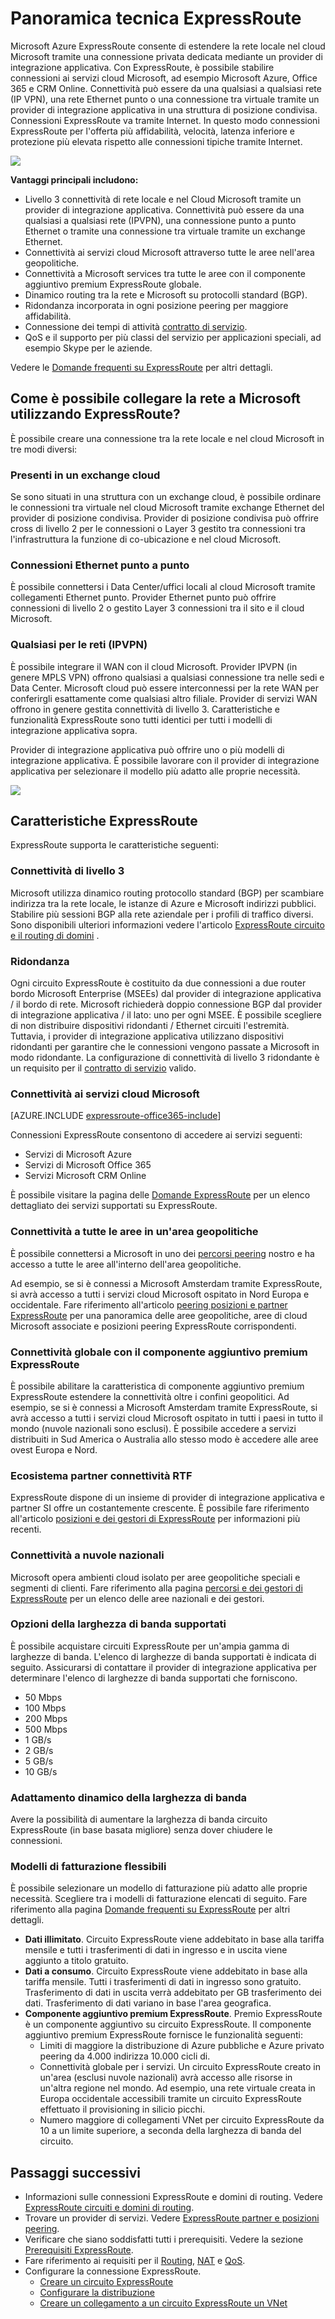 <properties 
   pageTitle="Introduzione a ExpressRoute | Microsoft Azure"
   description="Questa pagina offre una panoramica del servizio ExpressRoute, tra cui funzionamento di una connessione ExpressRoute."
   documentationCenter="na"
   services="expressroute"
   authors="cherylmc"
   manager="carmonm"
   editor=""/>
<tags 
   ms.service="expressroute"
   ms.devlang="na"
   ms.topic="get-started-article" 
   ms.tgt_pltfrm="na"
   ms.workload="infrastructure-services" 
   ms.date="10/10/2016"
   ms.author="cherylmc"/>

# <a name="expressroute-technical-overview"></a>Panoramica tecnica ExpressRoute

Microsoft Azure ExpressRoute consente di estendere la rete locale nel cloud Microsoft tramite una connessione privata dedicata mediante un provider di integrazione applicativa. Con ExpressRoute, è possibile stabilire connessioni ai servizi cloud Microsoft, ad esempio Microsoft Azure, Office 365 e CRM Online. Connettività può essere da una qualsiasi a qualsiasi rete (IP VPN), una rete Ethernet punto o una connessione tra virtuale tramite un provider di integrazione applicativa in una struttura di posizione condivisa. Connessioni ExpressRoute va tramite Internet. In questo modo connessioni ExpressRoute per l'offerta più affidabilità, velocità, latenza inferiore e protezione più elevata rispetto alle connessioni tipiche tramite Internet.

![](./media/expressroute-introduction/expressroute-basic.png)

**Vantaggi principali includono:**

- Livello 3 connettività di rete locale e nel Cloud Microsoft tramite un provider di integrazione applicativa. Connettività può essere da una qualsiasi a qualsiasi rete (IPVPN), una connessione punto a punto Ethernet o tramite una connessione tra virtuale tramite un exchange Ethernet.
- Connettività ai servizi cloud Microsoft attraverso tutte le aree nell'area geopolitiche.
- Connettività a Microsoft services tra tutte le aree con il componente aggiuntivo premium ExpressRoute globale.
- Dinamico routing tra la rete e Microsoft su protocolli standard (BGP).
- Ridondanza incorporata in ogni posizione peering per maggiore affidabilità.
- Connessione dei tempi di attività [contratto di servizio](https://azure.microsoft.com/support/legal/sla/).
- QoS e il supporto per più classi del servizio per applicazioni speciali, ad esempio Skype per le aziende.

Vedere le [Domande frequenti su ExpressRoute](expressroute-faqs.md) per altri dettagli.

## <a name="howtoconnect"></a>Come è possibile collegare la rete a Microsoft utilizzando ExpressRoute?

È possibile creare una connessione tra la rete locale e nel cloud Microsoft in tre modi diversi:

### <a name="co-located-at-a-cloud-exchange"></a>Presenti in un exchange cloud

Se sono situati in una struttura con un exchange cloud, è possibile ordinare le connessioni tra virtuale nel cloud Microsoft tramite exchange Ethernet del provider di posizione condivisa. Provider di posizione condivisa può offrire cross di livello 2 per le connessioni o Layer 3 gestito tra connessioni tra l'infrastruttura la funzione di co-ubicazione e nel cloud Microsoft.

### <a name="point-to-point-ethernet-connections"></a>Connessioni Ethernet punto a punto 

È possibile connettersi i Data Center/uffici locali al cloud Microsoft tramite collegamenti Ethernet punto. Provider Ethernet punto può offrire connessioni di livello 2 o gestito Layer 3 connessioni tra il sito e il cloud Microsoft.

### <a name="any-to-any-ipvpn-networks"></a>Qualsiasi per le reti (IPVPN)

È possibile integrare il WAN con il cloud Microsoft. Provider IPVPN (in genere MPLS VPN) offrono qualsiasi a qualsiasi connessione tra nelle sedi e Data Center. Microsoft cloud può essere interconnessi per la rete WAN per conferirgli esattamente come qualsiasi altro filiale. Provider di servizi WAN offrono in genere gestita connettività di livello 3. Caratteristiche e funzionalità ExpressRoute sono tutti identici per tutti i modelli di integrazione applicativa sopra. 

Provider di integrazione applicativa può offrire uno o più modelli di integrazione applicativa. È possibile lavorare con il provider di integrazione applicativa per selezionare il modello più adatto alle proprie necessità.

![](./media/expressroute-introduction/expressroute-connectivitymodels.png)



## <a name="expressroute-features"></a>Caratteristiche ExpressRoute

ExpressRoute supporta le caratteristiche seguenti: 

### <a name="layer-3-connectivity"></a>Connettività di livello 3

Microsoft utilizza dinamico routing protocollo standard (BGP) per scambiare indirizza tra la rete locale, le istanze di Azure e Microsoft indirizzi pubblici.  Stabilire più sessioni BGP alla rete aziendale per i profili di traffico diversi. Sono disponibili ulteriori informazioni vedere l'articolo [ExpressRoute circuito e il routing di domini](expressroute-circuit-peerings.md) .

### <a name="redundancy"></a>Ridondanza

Ogni circuito ExpressRoute è costituito da due connessioni a due router bordo Microsoft Enterprise (MSEEs) dal provider di integrazione applicativa / il bordo di rete. Microsoft richiederà doppio connessione BGP dal provider di integrazione applicativa / il lato: uno per ogni MSEE. È possibile scegliere di non distribuire dispositivi ridondanti / Ethernet circuiti l'estremità. Tuttavia, i provider di integrazione applicativa utilizzano dispositivi ridondanti per garantire che le connessioni vengono passate a Microsoft in modo ridondante. La configurazione di connettività di livello 3 ridondante è un requisito per il [contratto di servizio](https://azure.microsoft.com/support/legal/sla/) valido. 

### <a name="connectivity-to-microsoft-cloud-services"></a>Connettività ai servizi cloud Microsoft

[AZURE.INCLUDE [expressroute-office365-include](../../includes/expressroute-office365-include.md)]

Connessioni ExpressRoute consentono di accedere ai servizi seguenti:

- Servizi di Microsoft Azure
- Servizi di Microsoft Office 365
- Servizi Microsoft CRM Online 
 
È possibile visitare la pagina delle [Domande ExpressRoute](expressroute-faqs.md) per un elenco dettagliato dei servizi supportati su ExpressRoute.

### <a name="connectivity-to-all-regions-within-a-geopolitical-region"></a>Connettività a tutte le aree in un'area geopolitiche

È possibile connettersi a Microsoft in uno dei [percorsi peering](expressroute-locations.md) nostro e ha accesso a tutte le aree all'interno dell'area geopolitiche. 

Ad esempio, se si è connessi a Microsoft Amsterdam tramite ExpressRoute, si avrà accesso a tutti i servizi cloud Microsoft ospitato in Nord Europa e occidentale. Fare riferimento all'articolo [peering posizioni e partner ExpressRoute](expressroute-locations.md) per una panoramica delle aree geopolitiche, aree di cloud Microsoft associate e posizioni peering ExpressRoute corrispondenti.

### <a name="global-connectivity-with-expressroute-premium-add-on"></a>Connettività globale con il componente aggiuntivo premium ExpressRoute

È possibile abilitare la caratteristica di componente aggiuntivo premium ExpressRoute estendere la connettività oltre i confini geopolitici. Ad esempio, se si è connessi a Microsoft Amsterdam tramite ExpressRoute, si avrà accesso a tutti i servizi cloud Microsoft ospitato in tutti i paesi in tutto il mondo (nuvole nazionali sono esclusi). È possibile accedere a servizi distribuiti in Sud America o Australia allo stesso modo è accedere alle aree ovest Europa e Nord.

### <a name="rich-connectivity-partner-ecosystem"></a>Ecosistema partner connettività RTF

ExpressRoute dispone di un insieme di provider di integrazione applicativa e partner SI offre un costantemente crescente. È possibile fare riferimento all'articolo [posizioni e dei gestori di ExpressRoute](expressroute-locations.md) per informazioni più recenti.

### <a name="connectivity-to-national-clouds"></a>Connettività a nuvole nazionali

Microsoft opera ambienti cloud isolato per aree geopolitiche speciali e segmenti di clienti. Fare riferimento alla pagina [percorsi e dei gestori di ExpressRoute](expressroute-locations.md) per un elenco delle aree nazionali e dei gestori.

### <a name="supported-bandwidth-options"></a>Opzioni della larghezza di banda supportati

È possibile acquistare circuiti ExpressRoute per un'ampia gamma di larghezze di banda. L'elenco di larghezze di banda supportati è indicata di seguito. Assicurarsi di contattare il provider di integrazione applicativa per determinare l'elenco di larghezze di banda supportati che forniscono.

- 50 Mbps
- 100 Mbps
- 200 Mbps
- 500 Mbps
- 1 GB/s
- 2 GB/s
- 5 GB/s
- 10 GB/s

### <a name="dynamic-scaling-of-bandwidth"></a>Adattamento dinamico della larghezza di banda

Avere la possibilità di aumentare la larghezza di banda circuito ExpressRoute (in base basata migliore) senza dover chiudere le connessioni. 

### <a name="flexible-billing-models"></a>Modelli di fatturazione flessibili

È possibile selezionare un modello di fatturazione più adatto alle proprie necessità. Scegliere tra i modelli di fatturazione elencati di seguito. Fare riferimento alla pagina [Domande frequenti su ExpressRoute](expressroute-faqs.md) per altri dettagli. 

- **Dati illimitato**. Circuito ExpressRoute viene addebitato in base alla tariffa mensile e tutti i trasferimenti di dati in ingresso e in uscita viene aggiunto a titolo gratuito. 
- **Dati a consumo**. Circuito ExpressRoute viene addebitato in base alla tariffa mensile. Tutti i trasferimenti di dati in ingresso sono gratuito. Trasferimento di dati in uscita verrà addebitato per GB trasferimento dei dati. Trasferimento di dati variano in base l'area geografica.
- **Componente aggiuntivo premium ExpressRoute**. Premio ExpressRoute è un componente aggiuntivo su circuito ExpressRoute. Il componente aggiuntivo premium ExpressRoute fornisce le funzionalità seguenti: 
    - Limiti di maggiore la distribuzione di Azure pubbliche e Azure privato peering da 4.000 indirizza 10.000 cicli di.
    - Connettività globale per i servizi. Un circuito ExpressRoute creato in un'area (esclusi nuvole nazionali) avrà accesso alle risorse in un'altra regione nel mondo. Ad esempio, una rete virtuale creata in Europa occidentale accessibili tramite un circuito ExpressRoute effettuato il provisioning in silicio picchi.
    - Numero maggiore di collegamenti VNet per circuito ExpressRoute da 10 a un limite superiore, a seconda della larghezza di banda del circuito.

## <a name="next-steps"></a>Passaggi successivi

- Informazioni sulle connessioni ExpressRoute e domini di routing. Vedere [ExpressRoute circuiti e domini di routing](expressroute-circuit-peerings.md).
- Trovare un provider di servizi. Vedere [ExpressRoute partner e posizioni peering](expressroute-locations.md).
- Verificare che siano soddisfatti tutti i prerequisiti. Vedere la sezione [Prerequisiti ExpressRoute](expressroute-prerequisites.md).
- Fare riferimento ai requisiti per il [Routing](expressroute-routing.md), [NAT](expressroute-nat.md) e [QoS](expressroute-qos.md).
- Configurare la connessione ExpressRoute.
    - [Creare un circuito ExpressRoute](expressroute-howto-circuit-classic.md)
    - [Configurare la distribuzione](expressroute-howto-routing-classic.md)
    - [Creare un collegamento a un circuito ExpressRoute un VNet](expressroute-howto-linkvnet-classic.md)
